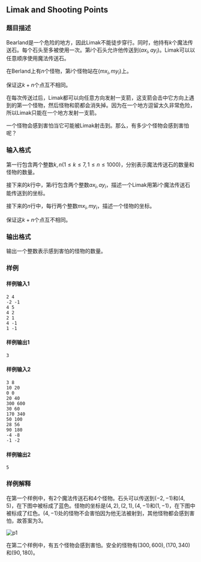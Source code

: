 ## Limak and Shooting Points 

### 题目描述

Bearland是一个危险的地方，因此Limak不能徒步穿行。同时，他持有$k$个魔法传送石。每个石头至多被使用一次。第$i$个石头允许他传送到$(ax_i,ay_i)$。Limak可以以任意顺序使用魔法传送石。

在Berland上有$n$个怪物，第$i$个怪物站在$(mx_i,my_i)$上。

保证这$k+n$个点互不相同。

在每次传送过后，Limak都可以向任意方向发射一支箭，这支箭会击中它方向上遇到的第一个怪物，然后怪物和箭都会消失掉。因为在一个地方逗留太久非常危险，所以Limak只能在一个地方发射一支箭。

一个怪物会感到害怕当它可能被Limak射击到。那么，有多少个怪物会感到害怕呢？

### 输入格式

第一行包含两个整数$k,n(1\le k\le 7,1\le n\le 1000)$，分别表示魔法传送石的数量和怪物的数量。

接下来的$k$行中，第$i$行包含两个整数$ax_i,ay_i$，描述一个Limak用第$i$个魔法传送石能传送到的坐标。

接下来的$n$行中，每行两个整数$mx_i,my_i$，描述一个怪物的坐标。

保证这$k+n$个点互不相同。

### 输出格式

输出一个整数表示感到害怕的怪物的数量。

### 样例

#### 样例输入1

```
2 4
-2 -1
4 5
4 2
2 1
4 -1
1 -1
```

#### 样例输出1

```
3
```

#### 样例输入2

```
3 8
10 20
0 0
20 40
300 600
30 60
170 340
50 100
28 56
90 180
-4 -8
-1 -2
```

#### 样例输出2

```
5
```

### 样例解释

在第一个样例中，有$2$个魔法传送石和$4$个怪物。石头可以传送到$(-2,-1)$和$(4,5)$，在下图中被标成了蓝色。怪物的坐标是$(4,2),(2,1),(4,-1)$和$(1,-1)$，在下图中被标成了红色。$(4,-1)$处的怪物不会害怕因为他无法被射到，其他怪物都会感到害怕，故答案为$3$。

![p1](C:\Users\dxymaster\Documents\Documents\第一阶段作业\cf698d\p1.png)

在第二个样例中，有五个怪物会感到害怕。安全的怪物有$(300,600),(170,340)$和$(90,180)$。